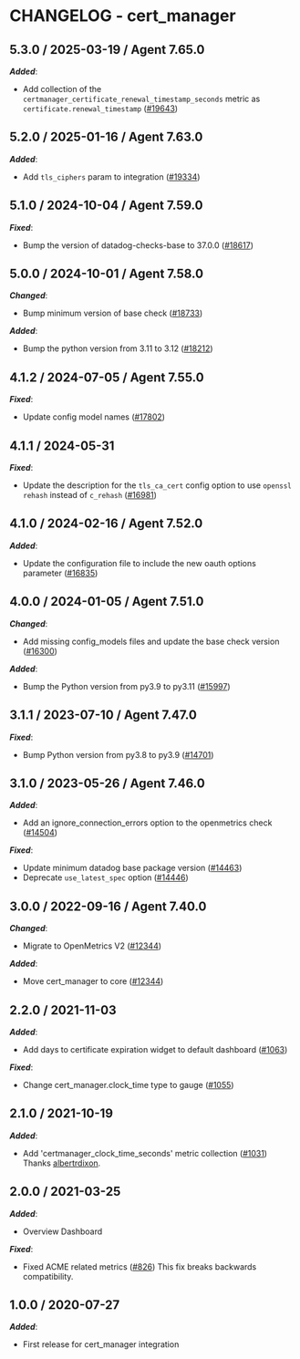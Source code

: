 # CHANGELOG - cert_manager

<!-- towncrier release notes start -->

## 5.3.0 / 2025-03-19 / Agent 7.65.0

***Added***:

* Add collection of the `certmanager_certificate_renewal_timestamp_seconds` metric as `certificate.renewal_timestamp` ([#19643](https://github.com/DataDog/integrations-core/pull/19643))

## 5.2.0 / 2025-01-16 / Agent 7.63.0

***Added***:

* Add `tls_ciphers` param to integration ([#19334](https://github.com/DataDog/integrations-core/pull/19334))

## 5.1.0 / 2024-10-04 / Agent 7.59.0

***Fixed***:

* Bump the version of datadog-checks-base to 37.0.0 ([#18617](https://github.com/DataDog/integrations-core/pull/18617))

## 5.0.0 / 2024-10-01 / Agent 7.58.0

***Changed***:

* Bump minimum version of base check ([#18733](https://github.com/DataDog/integrations-core/pull/18733))

***Added***:

* Bump the python version from 3.11 to 3.12 ([#18212](https://github.com/DataDog/integrations-core/pull/18212))

## 4.1.2 / 2024-07-05 / Agent 7.55.0

***Fixed***:

* Update config model names ([#17802](https://github.com/DataDog/integrations-core/pull/17802))

## 4.1.1 / 2024-05-31

***Fixed***:

* Update the description for the `tls_ca_cert` config option to use `openssl rehash` instead of `c_rehash` ([#16981](https://github.com/DataDog/integrations-core/pull/16981))

## 4.1.0 / 2024-02-16 / Agent 7.52.0

***Added***:

* Update the configuration file to include the new oauth options parameter ([#16835](https://github.com/DataDog/integrations-core/pull/16835))

## 4.0.0 / 2024-01-05 / Agent 7.51.0

***Changed***:

* Add missing config_models files and update the base check version ([#16300](https://github.com/DataDog/integrations-core/pull/16300))

***Added***:

* Bump the Python version from py3.9 to py3.11 ([#15997](https://github.com/DataDog/integrations-core/pull/15997))

## 3.1.1 / 2023-07-10 / Agent 7.47.0

***Fixed***:

* Bump Python version from py3.8 to py3.9 ([#14701](https://github.com/DataDog/integrations-core/pull/14701))

## 3.1.0 / 2023-05-26 / Agent 7.46.0

***Added***:

* Add an ignore_connection_errors option to the openmetrics check ([#14504](https://github.com/DataDog/integrations-core/pull/14504))

***Fixed***:

* Update minimum datadog base package version ([#14463](https://github.com/DataDog/integrations-core/pull/14463))
* Deprecate `use_latest_spec` option ([#14446](https://github.com/DataDog/integrations-core/pull/14446))

## 3.0.0 / 2022-09-16 / Agent 7.40.0

***Changed***:

* Migrate to OpenMetrics V2 ([#12344](https://github.com/DataDog/integrations-core/pull/12344))

***Added***:

* Move cert_manager to core ([#12344](https://github.com/DataDog/integrations-core/pull/12344))

## 2.2.0 / 2021-11-03

***Added***:

* Add days to certificate expiration widget to default dashboard ([#1063](https://github.com/DataDog/integrations-extras/pull/1063))

***Fixed***:

* Change cert_manager.clock_time type to gauge ([#1055](https://github.com/DataDog/integrations-extras/pull/1055))

## 2.1.0 / 2021-10-19

***Added***:

* Add 'certmanager_clock_time_seconds' metric collection ([#1031](https://github.com/DataDog/integrations-extras/pull/1031)) Thanks [albertrdixon](https://github.com/albertrdixon).

## 2.0.0 / 2021-03-25

***Added***:

* Overview Dashboard

***Fixed***:

* Fixed ACME related metrics ([#826](https://github.com/DataDog/integrations-extras/pull/826)) This fix breaks backwards compatibility.

## 1.0.0 / 2020-07-27

***Added***:

* First release for cert_manager integration
